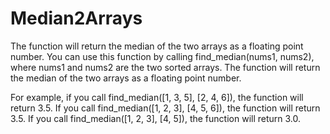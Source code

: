 # Median2Arrays
The function will return the median of the two arrays as a floating point number.
You can use this function by calling find_median(nums1, nums2), where nums1 and nums2 are the two sorted arrays. The function will return the median of the two arrays as a floating point number.

For example, if you call find_median([1, 3, 5], [2, 4, 6]), the function will return 3.5. If you call find_median([1, 2, 3], [4, 5, 6]), the function will return 3.5. If you call find_median([1, 2, 3], [4, 5]), the function will return 3.0.
